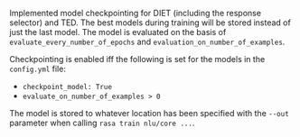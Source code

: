 Implemented model checkpointing for DIET (including the response selector) and TED. The best models during training will be stored instead of just the last model. The model is evaluated on the basis of `evaluate_every_number_of_epochs` and `evaluation_on_number_of_examples`.

Checkpointing is enabled iff the following is set for the models in the `config.yml` file:
* `checkpoint_model: True`
* `evaluate_on_number_of_examples > 0`

The model is stored to whatever location has been specified with the `--out` parameter when calling `rasa train nlu/core ...`.
